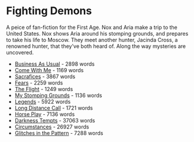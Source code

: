 # Fighting Demons

A peice of fan-fiction for the First Age.  Nox and Aria make a trip to the United States.  Nox shows Aria around his stomping grounds, and prepares to take his life to Moscow.  They meet another hunter, Jacinda Cross, a renowned hunter, that they've both heard of.  Along the way mysteries are uncovered.

* [Business As Usual](001.md) - 2898 words
* [Come With Me](002.md) - 1169 words
* [Sacrafices](003.md) - 3867 words
* [Fears](004.md) - 2259 words
* [The Flight](005.md) - 1249 words
* [My Stomping Grounds](006.md) - 1136 words
* [Legends](007.md) - 5922 words
* [Long Distance Call](007a.md) - 1721 words
* [Horse Play](007n.md) - 7136 words
* [Darkness Tempts](008.md) - 37063 words
* [Circumstances](009.md) - 26927 words
* [Glitches in the Pattern](010.md) - 7288 words